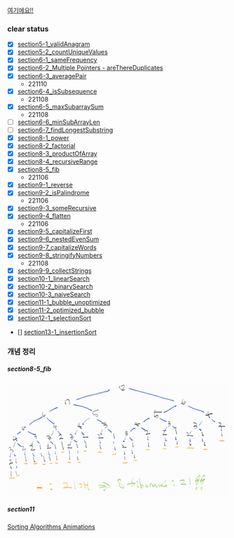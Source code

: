 [여기에요!!](https://github.com/KihyunLim/coding-test/blob/master/udemy/status.md)

### clear status

- [x] [section5-1_validAnagram](./section5-1_validAnagram.js)
- [x] [section5-2_countUniqueValues](./section5-2_countUniqueValues.js)
- [x] [section6-1_sameFrequency](./section6-1_sameFrequency.js)
- [x] [section6-2_Multiple Pointers - areThereDuplicates](./section6-2_Multiple%20Pointers%20-%20areThereDuplicates.js)
- [x] [section6-3_averagePair](./section6-3_averagePair.js)
  - 221110
- [x] [section6-4_isSubsequence](./section6-4_isSubsequence.js)
  - 221108
- [x] [section6-5_maxSubarraySum](./section6-5_maxSubarraySum.js)
  - 221108
- [ ] [section6-6_minSubArrayLen](./section6-6_minSubArrayLen.js)
- [ ] [section6-7_findLongestSubstring](./section6-7_findLongestSubstring.js)
- [x] [section8-1_power](./section8-1_power.js)
- [x] [section8-2_factorial](./section8-2_factorial.js)
- [x] [section8-3_productOfArray](./section8-3_productOfArray.js)
- [x] [section8-4_recursiveRange](./section8-4_recursiveRange.js)
- [x] [section8-5_fib](./section8-5_fib.js)
  - 221106
- [x] [section9-1_reverse](./section9-1_reverse.js)
- [x] [section9-2_isPalindrome](./section9-2_isPalindrome.js)
  - 221106
- [x] [section9-3_someRecursive](./section9-3_someRecursive.js)
- [x] [section9-4_flatten](./section9-4_flatten.js)
  - 221106
- [x] [section9-5_capitalizeFirst](./section9-5_capitalizeFirst.js)
- [x] [section9-6_nestedEvenSum](./section9-6_nestedEvenSum.js)
- [x] [section9-7_capitalizeWords](./section9-7_capitalizeWords.js)
- [x] [section9-8_stringifyNumbers](./section9-8_stringifyNumbers.js)
  - 221108
- [x] [section9-9_collectStrings](./section9-9_collectStrings.js)
- [x] [section10-1_linearSearch](./section10-1_linearSearch.js)
- [x] [section10-2_binarySearch](./section10-2_binarySearch.js)
- [x] [section10-3_naiveSearch](./section10-3_naiveSearch.js)
- [x] [section11-1_bubble_unoptimized](./section11-1_bubble_unoptimized.js)
- [x] [section11-2_optimized_bubble](./section11-2_optimized_bubble.js)
- [x] [section12-1_selectionSort](./section12-1_selectionSort.js)
- [] [section13-1_insertionSort](./section13-1_insertionSort.js)

### 개념 정리
##### section8-5_fib
![피보나치 예시](./etc/fib.jpg)
##### section11
[Sorting Algorithms Animations](https://www.toptal.com/developers/sorting-algorithms)